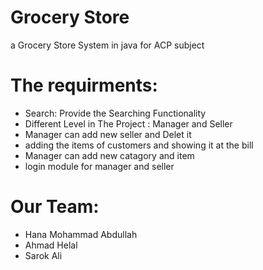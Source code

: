 # Grocery Store
a Grocery Store System in java for ACP subject

# The requirments:
- Search: Provide the Searching Functionality
- Different Level in The Project : Manager and Seller
- Manager can add new seller and Delet it 
- adding the items of customers  and showing it at the bill
-  Manager can add new catagory and item 
- login module for manager and seller

# Our Team:
- Hana Mohammad Abdullah
- Ahmad Helal
- Sarok Ali
